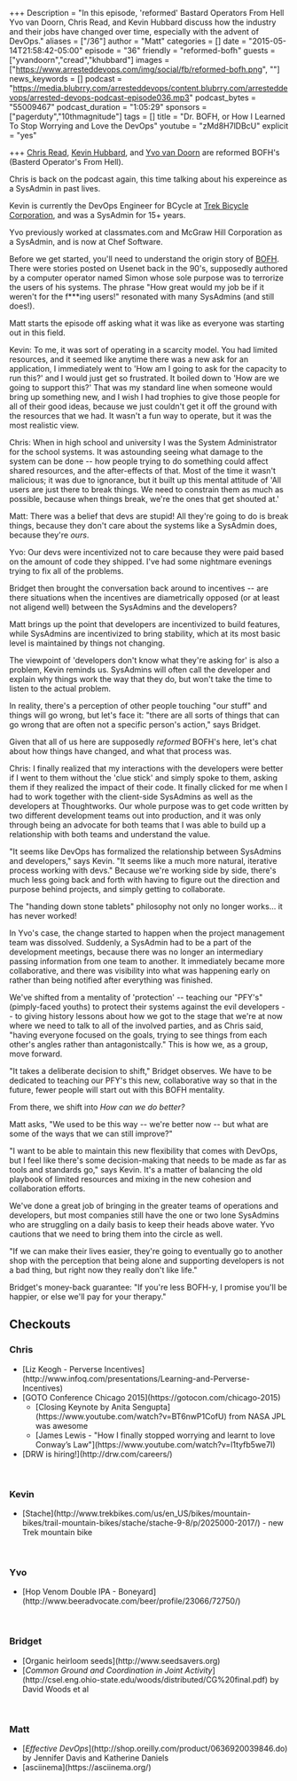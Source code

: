 +++
Description = "In this episode, 'reformed' Bastard Operators From Hell Yvo van Doorn, Chris Read, and Kevin Hubbard discuss how the industry and their jobs have changed over time, especially with the advent of DevOps."
aliases = ["/36"]
author = "Matt"
categories = []
date = "2015-05-14T21:58:42-05:00"
episode = "36"
friendly = "reformed-bofh"
guests = ["yvandoorn","cread","khubbard"]
images = ["https://www.arresteddevops.com/img/social/fb/reformed-bofh.png", ""]
news_keywords = []
podcast = "https://media.blubrry.com/arresteddevops/content.blubrry.com/arresteddevops/arrested-devops-podcast-episode036.mp3"
podcast_bytes = "55009467"
podcast_duration = "1:05:29"
sponsors = ["pagerduty","10thmagnitude"]
tags = []
title = "Dr. BOFH, or How I Learned To Stop Worrying and Love the DevOps"
youtube = "zMd8H7lDBcU"
explicit = "yes"

+++
[Chris Read](https://twitter.com/cread), [Kevin Hubbard](https://twitter.com/kj_hubbard), and [Yvo van Doorn](https://twitter.com/yvov) are reformed BOFH's (Basterd Operator's From Hell).

Chris is back on the podcast again, this time talking about his expereince as a SysAdmin in past lives.

Kevin is currently the DevOps Engineer for BCycle at [Trek Bicycle Corporation](), and was a SysAdmin for 15+ years.

Yvo previously worked at classmates.com and McGraw Hill Corporation as a SysAdmin, and is now at Chef Software.

Before we get started, you'll need to understand the origin story of [BOFH](http://bofh.bjash.com/). There were stories posted on Usenet back in the 90's, supposedly authored by a computer operator named Simon whose sole purpose was to terrorize the users of his systems. The phrase "How great would my job be if it weren't for the f***ing users!" resonated with many SysAdmins (and still does!).

Matt starts the episode off asking what it was like as everyone was starting out in this field.

Kevin: To me, it was sort of operating in a scarcity model. You had limited resources, and it seemed like anytime there was a new ask for an application, I immediately went to 'How am I going to ask for the capacity to run this?' and I would just get so frustrated. It boiled down to 'How are we going to support this?' That was my standard line when someone would bring up something new, and I wish I had trophies to give those people for all of their good ideas, because we just couldn't get it off the ground with the resources that we had. It wasn't a fun way to operate, but it was the most realistic view.

Chris: When in high school and university I was the System Administrator for the school systems. It was astounding seeing what damage to the system can be done -- how people trying to do something could affect shared resources, and the after-effects of that. Most of the time it wasn't malicious; it was due to ignorance, but it built up this mental attitude of 'All users are just there to break things. We need to constrain them as much as possible, because when things break, we're the ones that get shouted at.'

Matt: There was a belief that devs are stupid! All they're going to do is break things, because they don't care about the systems like a SysAdmin does, because they're _ours_.

Yvo: Our devs were incentivized not to care because they were paid based on the amount of code they shipped. I've had some nightmare evenings trying to fix all of the problems.

Bridget then brought the conversation back around to incentives -- are there situations when the incentives are diametrically opposed (or at least not aligend well) between the SysAdmins and the developers?

Matt brings up the point that developers are incentivized to build features, while SysAdmins are incentivized to bring stability, which at its most basic level is maintained by things not changing.

The viewpoint of 'developers don't know what they're asking for' is also a problem, Kevin reminds us. SysAdmins will often call the developer and explain why things work the way that they do, but won't take the time to listen to the actual problem.

In reality, there's a perception of other people touching "our stuff" and things will go wrong, but let's face it: "there are all sorts of things that can go wrong that are often not a specific person's action," says Bridget.

Given that all of us here are supposedly _reformed_ BOFH's here, let's chat about how things have changed, and what that process was.

Chris: I finally realized that my interactions with the developers were better if I went to them without the 'clue stick' and simply spoke to them, asking them if they realized the impact of their code. It finally clicked for me when I had to work together with the client-side SysAdmins as well as the developers at Thoughtworks. Our whole purpose was to get code written by two different development teams out into production, and it was only through being an advocate for both teams that I was able to build up a relationship with both teams and understand the value.

"It seems like DevOps has formalized the relationship between SysAdmins and developers," says Kevin. "It seems like a much more natural, iterative process working with devs." Because we're working side by side, there's much less going back and forth with having to figure out the direction and purpose behind projects, and simply getting to collaborate.

The "handing down stone tablets" philosophy not only no longer works... it has never worked!

In Yvo's case, the change started to happen when the project management team was dissolved. Suddenly, a SysAdmin had to be a part of the development meetings, because there was no longer an intermediary passing information from one team to another. It immediately became more collaborative, and there was visibility into what was happening early on rather than being notified after everything was finished.

We've shifted from a mentality of 'protection' -- teaching our "PFY's" (pimply-faced youths) to protect their systems against the evil developers -- to giving history lessons about how we got to the stage that we're at now where we need to talk to all of the involved parties, and as Chris said, "having everyone focused on the goals, trying to see things from each other's angles rather than antagonistcally." This is how we, as a group, move forward.

"It takes a deliberate decision to shift," Bridget observes. We have to be dedicated to teaching our PFY's this new, collaborative way so that in the future, fewer people will start out with this BOFH mentality.

From there, we shift into _How can we do better?_

Matt asks, "We used to be this way -- we're better now -- but what are some of the ways that we can still improve?"

"I want to be able to maintain this new flexibility that comes with DevOps, but I feel like there's some decision-making that needs to be made as far as tools and standards go," says Kevin. It's a matter of balancing the old playbook of limited resources and mixing in the new cohesion and collaboration efforts.

We've done a great job of bringing in the greater teams of operations and developers, but most companies still have the one or two lone SysAdmins who are struggling on a daily basis to keep their heads above water. Yvo cautions that we need to bring them into the circle as well.

"If we can make their lives easier, they're going to eventually go to another shop with the perception that being alone and supporting developers is not a bad thing, but right now they really don't like life."

Bridget's money-back guarantee: "If you're less BOFH-y, I promise you'll be happier, or else we'll pay for your therapy."


<h2>Checkouts</h2>
<h3>Chris</h3>
<ul>
	<li>[Liz Keogh - Perverse Incentives](http://www.infoq.com/presentations/Learning-and-Perverse-Incentives)</li>
	<li>[GOTO Conference Chicago 2015](https://gotocon.com/chicago-2015)
<ul>
	<li>[Closing Keynote by Anita Sengupta](https://www.youtube.com/watch?v=BT6nwP1CofU) from NASA JPL was awesome</li>
	<li>[James Lewis - "How I finally stopped worrying and learnt to love Conway’s Law"](https://www.youtube.com/watch?v=l1tyfb5we7I)</li>
</ul>
</li>
	<li>[DRW is hiring!](http://drw.com/careers/)</li>
</ul>
&nbsp;
<h3>Kevin</h3>
<ul>
	<li>[Stache](http://www.trekbikes.com/us/en_US/bikes/mountain-bikes/trail-mountain-bikes/stache/stache-9-8/p/2025000-2017/) - new Trek mountain bike</a></li>
</ul>
&nbsp;
<h3>Yvo</h3>
<ul>
	<li>[Hop Venom Double IPA - Boneyard](http://www.beeradvocate.com/beer/profile/23066/72750/)</a></li>
</ul>
&nbsp;
<h3>Bridget</h3>
<ul>
	<li>[Organic heirloom seeds](http://www.seedsavers.org)</li>
	<li>[<i>Common Ground and Coordination in Joint Activity</i>](http://csel.eng.ohio-state.edu/woods/distributed/CG%20final.pdf) by David Woods et al</li>
</ul>
&nbsp;
<h3>Matt</h3>
<ul>
	<li>[<i>Effective DevOps</i>](http://shop.oreilly.com/product/0636920039846.do) by Jennifer Davis and Katherine Daniels</li>
	<li>[asciinema](https://asciinema.org/)</li>
</ul>
